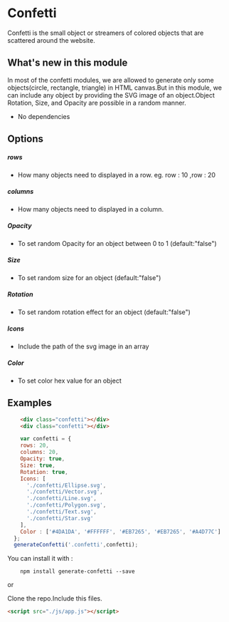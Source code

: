 # Confetti

Confetti is the small object or streamers of colored objects that are scattered around the website.


## What's new in this module 

In most of the confetti modules, we are allowed to generate only some objects(circle, rectangle, triangle) in HTML canvas.But in this module, we can include any object by providing the SVG image of an object.Object Rotation, Size, and Opacity are possible in a random manner.

- No dependencies

## Options

##### rows
- How many objects need to displayed in a row.
     eg. row : 10 ,row : 20
##### columns 
- How many objects need to displayed in a column.
##### Opacity
- To set random Opacity for an object between 0 to 1 (default:"false") 

##### Size
- To set random size for an object (default:"false")

##### Rotation
- To set random rotation effect for an object (default:"false")

##### Icons
- Include the path of the svg image in an array

##### Color
- To set color hex value for an object

    

## Examples
```html
    <div class="confetti"></div>
    <div class="confetti"></div>

```

```javascript
    var confetti = {
    rows: 20,
    columns: 20,
    Opacity: true,
    Size: true,
    Rotation: true,
    Icons: [
      './confetti/Ellipse.svg',
      './confetti/Vector.svg',
      './confetti/Line.svg',
      './confetti/Polygon.svg',
      './confetti/Text.svg',
      './confetti/Star.svg'
    ],
    Color : ['#4DA1DA', '#FFFFFF', '#EB7265', '#EB7265', '#A4D77C']
  };
  generateConfetti('.confetti',confetti);
```

You can install it with :

```shell
    npm install generate-confetti --save
```

or

Clone the repo.Include this files.

```html
<script src="./js/app.js"></script>

```

